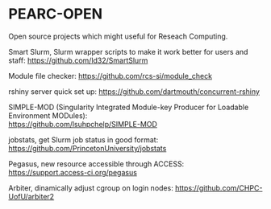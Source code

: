 # PEARC-OPEN
Open source projects which might useful for Reseach Computing.

Smart Slurm, Slurm wrapper scripts to make it work better for users and staff:
https://github.com/ld32/SmartSlurm

Module file checker: 
https://github.com/rcs-si/module_check

rshiny server quick set up:	
https://github.com/dartmouth/concurrent-rshiny

SIMPLE-MOD (Singularity Integrated Module-key Producer for Loadable Environment MODules):	
https://github.com/lsuhpchelp/SIMPLE-MOD

jobstats, get Slurm job status in good format:
https://github.com/PrincetonUniversity/jobstats

Pegasus, new resource accessible through ACCESS:
https://support.access-ci.org/pegasus

Arbiter, dinamically adjust cgroup on login nodes:
https://github.com/CHPC-UofU/arbiter2
